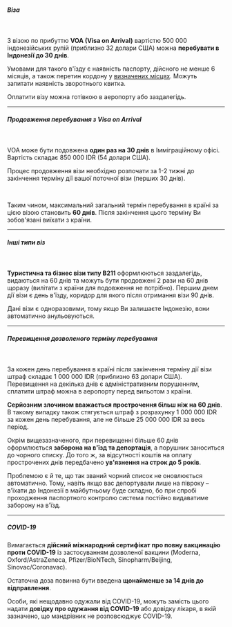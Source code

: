 ##### Віза

</br>

З візою по прибуттю **VOA (Visa on Arrival)** вартістю 500 000 індонезійських рупій (приблизно 32 долари США) можна **перебувати в Індонезії до 30 днів**.

Умовами для такого в'їзду є наявність паспорту, дійсного не менше 6 місяців, а також перетин кордону у [визначених місцях](/article/79958b61e45b3a64b77001a75). Можуть запитати наявність зворотнього квитка.

Оплатити візу можна готівкою в аеропорту або заздалегідь.

***

##### Продовження перебування з Visa on Arrival

</br>

VOA може бути подовжена **один раз на 30 днів** в Імміграційному офісі. Вартість складає 850 000 IDR (54 долари США).

<section>

Процес продовження візи необхідно розпочати за 1-2 тижні до закінчення терміну дії вашої поточної візи (перших 30 днів).
</section>

</br>

Таким чином, максимальний загальний термін перебування в країні за цією візою становить **60 днів**. Після закінчення цього терміну Ви зобов'язані виїхати з країни.


***

##### Інші типи віз

</br>

**Туристична та бізнес візи типу B211** оформлюються заздалегідь, видаються на 60 днів та можуть бути продовжені 2 рази на 60 днів щоразу (вилітати з країни для подовження не потрібно). Першим днем дії візи є день в'їзду, коридор для якого після отримання візи 90 днів.

<section>

Дані візи є одноразовими, тому якщо Ви залишаєте Індонезію, вони автоматично анульовуються.
</section>

***

##### Перевищення дозволеного терміну перебування

</br>

За кожен день перебування в країні після закінчення терміну дії візи штраф складає 1 000 000 IDR (приблизно 63 долари США). Перевищення на декілька днів є адміністративним порушенням, сплатити штраф можна в аеропорту перед вильотом з країни.

**Серйозним злочином вважається прострочення більш ніж на 60 днів**. В такому випадку також стягується штраф з розрахунку 1 000 000 IDR за кожен день перебування, але не більше 25 000 000 IDR за весь період.

<section type="danger">

Окрім вищезазначеного, при перевищенні більше 60 днів оформлюється **заборона на в'їзд та депортація**, а порушник заноситься до чорного списку. До того ж, за відсутності коштів на оплату прострочених днів передбачено **ув'язнення на строк до 5 років**.

</section>


Проблемою є й те, що так званий чорний список не оновлюється  автоматично. Тому, навіть якщо вас депортували лише на півроку – в'їхати до Індонезії в майбутньому буде складно, бо при спробі проходження паспортного контролю система постійно видаватиме заборону на в'їзд. 

***

##### COVID-19

Вимагається **дійсний міжнародний сертифікат про повну вакцинацію проти COVID-19** із застосуванням дозволеної вакцини (Moderna, Oxford/AstraZeneca, Pfizer/BioNTech, Sinopharm/Beijing, Sinovac/Coronavac). 

Остаточна доза повинна бути введена **щонайменше за 14 днів до відправлення**. 

Особи, які нещодавно одужали від COVID-19, можуть замість цього надати **довідку про одужання від COVID-19** або довідку лікаря, в якій зазначено, що мандрівник не розповсюджує COVID-19.